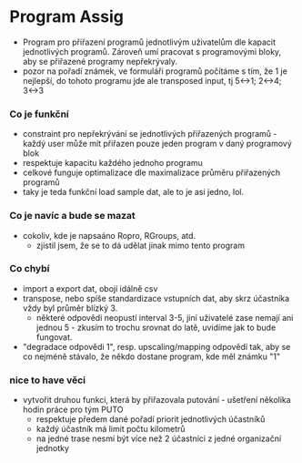 # Program Assig
- Program pro přiřazení programů jednotlivým uživatelům dle kapacit jednotlivých programů. Zároveň umí pracovat s programovými bloky, aby se přiřazené programy nepřekrývaly.
- pozor na pořadí známek, ve formuláři programů počítáme s tím, že 1 je nejlepší, do tohoto programu jde ale transposed input, tj 5<->1; 2<->4; 3<->3
### Co je funkční
- constraint pro nepřekrývání se jednotlivých přiřazených programů  - každý user může mít přiřazen pouze jeden program v daný programový blok
- respektuje kapacitu každého jednoho programu
- celkové funguje optimalizace dle maximalizace průměru přiřazených programů
- taky je teda funkční load sample dat, ale to je asi jedno, lol.
### Co je navíc a bude se mazat
- cokoliv, kde je napsaáno Ropro, RGroups, atd.
  - zjistil jsem, že se to dá udělat jinak mimo tento program
### Co chybí
- import a export dat, obojí idálně csv
- transpose, nebo spíše standardizace vstupních dat, aby skrz účastníka vždy byl průměr blízký 3.
  - některé odpovědi neopustí interval 3-5, jiní uživatelé zase nemají ani jednou 5 - zkusím to trochu srovnat do latě, uvidíme jak to bude fungovat.
- "degradace odpovědi 1", resp. upscaling/mapping odpovědí tak, aby se co nejméně stávalo, že někdo dostane program, kde měl známku "1"
### nice to have věci
- vytvořit druhou funkci, která by přiřazovala putování - ušetření několika hodin práce pro tým PUTO
  - respektuje předem dané pořadí priorit jednotlivých účastníků
  - každý účastník má limit počtu kilometrů
  - na jedné trase nesmí být více než 2 účastníci z jedné organizační jednotky
